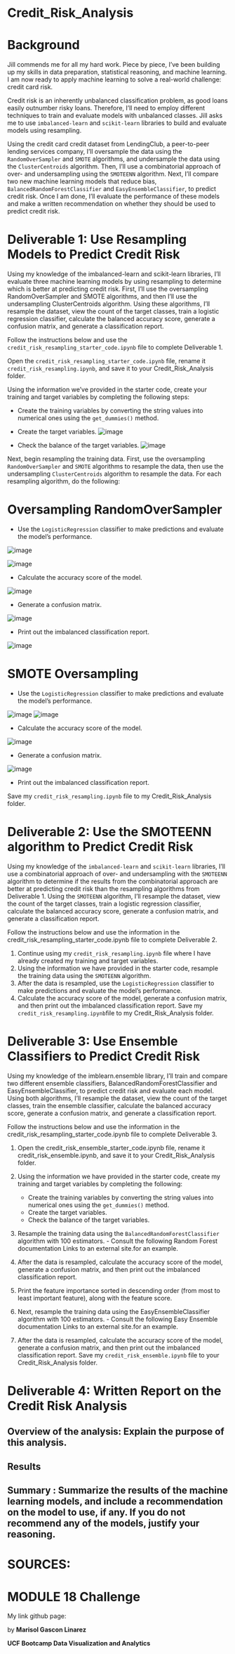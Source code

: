 # Credit_Risk_Analysis
# Background
Jill commends me for all my hard work. Piece by piece, I’ve been building up my skills in data preparation, statistical reasoning, and machine learning. I am now ready to apply machine learning to solve a real-world challenge: credit card risk.

Credit risk is an inherently unbalanced classification problem, as good loans easily outnumber risky loans. Therefore, I’ll need to employ different techniques to train and evaluate models with unbalanced classes. Jill asks me to use `imbalanced-learn` and `scikit-learn` libraries to build and evaluate models using resampling.

Using the credit card credit dataset from LendingClub, a peer-to-peer lending services company, I’ll oversample the data using the `RandomOverSampler` and `SMOTE` algorithms, and undersample the data using the `ClusterCentroids` algorithm. Then, I’ll use a combinatorial approach of over- and undersampling using the `SMOTEENN` algorithm. Next, I’ll compare two new machine learning models that reduce bias, `BalancedRandomForestClassifier` and `EasyEnsembleClassifier`, to predict credit risk. Once I am done, I’ll evaluate the performance of these models and make a written recommendation on whether they should be used to predict credit risk.

# Deliverable 1: Use Resampling Models to Predict Credit Risk

Using my knowledge of the imbalanced-learn and scikit-learn libraries, I’ll evaluate three machine learning models by using resampling to determine which is better at predicting credit risk. First, I’ll use the oversampling RandomOverSampler and SMOTE algorithms, and then I’ll use the undersampling ClusterCentroids algorithm. Using these algorithms, I’ll resample the dataset, view the count of the target classes, train a logistic regression classifier, calculate the balanced accuracy score, generate a confusion matrix, and generate a classification report.

Follow the instructions below and use the `credit_risk_resampling_starter_code.ipynb` file to complete Deliverable 1.

Open the `credit_risk_resampling_starter_code.ipynb` file, rename it `credit_risk_resampling.ipynb`, and save it to your Credit_Risk_Analysis folder.

Using the information we’ve provided in the starter code, create your training and target variables by completing the following steps:

  - Create the training variables by converting the string values into numerical ones using the `get_dummies()` method.
  - Create the target variables.
![image](https://user-images.githubusercontent.com/112348240/218282232-4b0dd7ac-68f6-4f97-a9c4-ad5e31b672b9.png)
  
  - Check the balance of the target variables.
![image](https://user-images.githubusercontent.com/112348240/218282316-55d8ad74-2000-4f8b-a437-78b2816c6355.png)

Next, begin resampling the training data. First, use the oversampling `RandomOverSampler` and `SMOTE` algorithms to resample the data, then use the undersampling `ClusterCentroids` algorithm to resample the data. For each resampling algorithm, do the following:
# **Oversampling RandomOverSampler**
  - Use the `LogisticRegression` classifier to make predictions and evaluate the model’s performance.
  
![image](https://user-images.githubusercontent.com/112348240/218282382-a0a14dcf-b248-4506-a5ef-b86d12c1f6b5.png)

![image](https://user-images.githubusercontent.com/112348240/218282419-e63e0d65-a5e1-4fe7-88f0-eaeba811e89d.png)

  - Calculate the accuracy score of the model.

![image](https://user-images.githubusercontent.com/112348240/218282516-dbb5ddf8-f752-4147-a741-edaa196a5487.png)

  - Generate a confusion matrix.
 
![image](https://user-images.githubusercontent.com/112348240/218282619-5615a735-7554-45f6-8a0e-408c519e2740.png)

  - Print out the imbalanced classification report.

![image](https://user-images.githubusercontent.com/112348240/218282665-1ea50338-be54-4f21-bc01-532bcb7d17cf.png)

# **SMOTE Oversampling**

 - Use the `LogisticRegression` classifier to make predictions and evaluate the model’s performance.
 
![image](https://user-images.githubusercontent.com/112348240/218282906-2842202a-6ec9-4234-ae11-9574ad88a311.png)
![image](https://user-images.githubusercontent.com/112348240/218282958-193b78c5-755c-4479-b43e-f136209bf620.png)

 - Calculate the accuracy score of the model.

![image](https://user-images.githubusercontent.com/112348240/218283022-d36ee453-a8b7-4f4e-8dc4-43f3c639e560.png)

 - Generate a confusion matrix.

![image](https://user-images.githubusercontent.com/112348240/218283185-6d06bf33-735a-454f-ba3d-e1865454f368.png)

 - Print out the imbalanced classification report.



Save my `credit_risk_resampling.ipynb` file to my Credit_Risk_Analysis folder.

# Deliverable 2: Use the SMOTEENN algorithm to Predict Credit Risk

Using my knowledge of the `imbalanced-learn` and `scikit-learn` libraries, I’ll use a combinatorial approach of over- and undersampling with the `SMOTEENN` algorithm to determine if the results from the combinatorial approach are better at predicting credit risk than the resampling algorithms from Deliverable 1. Using the `SMOTEENN` algorithm, I’ll resample the dataset, view the count of the target classes, train a logistic regression classifier, calculate the balanced accuracy score, generate a confusion matrix, and generate a classification report.

Follow the instructions below and use the information in the credit_risk_resampling_starter_code.ipynb file to complete Deliverable 2.

  1. Continue using my `credit_risk_resampling.ipynb` file where I have already created my training and target variables.
  2. Using the information we have provided in the starter code, resample the training data using the `SMOTEENN` algorithm.
  3. After the data is resampled, use the `LogisticRegression` classifier to make predictions and evaluate the model’s performance.
  4. Calculate the accuracy score of the model, generate a confusion matrix, and then print out the imbalanced classification report.
Save my `credit_risk_resampling.ipynb`file to my Credit_Risk_Analysis folder.

# Deliverable 3: Use Ensemble Classifiers to Predict Credit Risk

Using my knowledge of the imblearn.ensemble library, I’ll train and compare two different ensemble classifiers, BalancedRandomForestClassifier and EasyEnsembleClassifier, to predict credit risk and evaluate each model. Using both algorithms, I’ll resample the dataset, view the count of the target classes, train the ensemble classifier, calculate the balanced accuracy score, generate a confusion matrix, and generate a classification report.

Follow the instructions below and use the information in the credit_risk_resampling_starter_code.ipynb file to complete Deliverable 3.

  1. Open the credit_risk_ensemble_starter_code.ipynb file, rename it credit_risk_ensemble.ipynb, and save it to your Credit_Risk_Analysis folder.
  2. Using the information we have provided in the starter code, create my training and target variables by completing the following:
      - Create the training variables by converting the string values into numerical ones using the `get_dummies()` method.
      - Create the target variables.
      - Check the balance of the target variables.
   
  3. Resample the training data using the `BalancedRandomForestClassifier` algorithm with 100 estimators.
    - Consult the following Random Forest documentation Links to an external site.for an example.
 
  4. After the data is resampled, calculate the accuracy score of the model, generate a confusion matrix, and then print out the imbalanced classification report.
  5. Print the feature importance sorted in descending order (from most to least important feature), along with the feature score.
  6. Next, resample the training data using the EasyEnsembleClassifier algorithm with 100 estimators.
    - Consult the following Easy Ensemble documentation Links to an external site.for an example.
  7. After the data is resampled, calculate the accuracy score of the model, generate a confusion matrix, and then print out the imbalanced classification report.
Save my `credit_risk_ensemble.ipynb` file to your Credit_Risk_Analysis folder.

# Deliverable 4: Written Report on the Credit Risk Analysis

## **Overview of the analysis**: Explain the purpose of this analysis.

## **Results**

## **Summary** : Summarize the results of the machine learning models, and include a recommendation on the model to use, if any. If you do not recommend any of the models, justify your reasoning.

# **SOURCES**:


# **MODULE 18 Challenge**
My link github page:

by **Marisol Gascon Linarez**

**UCF Bootcamp Data Visualization and Analytics**
